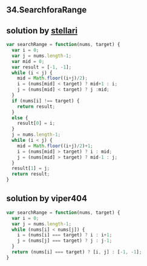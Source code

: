 ## 34.SearchforaRange
## solution by [stellari](https://discuss.leetcode.com/topic/5891/clean-iterative-solution-with-two-binary-searches-with-explanation)
```javascript
var searchRange = function(nums, target) {
  var i = 0;
  var j = nums.length-1;
  var mid = 0;
  var result = [-1, -1];
  while (i < j) {
    mid = Math.floor((i+j)/2);
    i = (nums[mid] < target) ? mid+1 : i;
    j = (nums[mid] < target) ? j :mid;
  }
  if (nums[i] !== target) {
    return result;
  }
  else {
    result[0] = i;
  }
  j = nums.length-1;
  while (i < j) {
    mid = Math.floor((i+j)/2)+1;
    i = (nums[mid] > target) ? i : mid;
    j = (nums[mid] > target) ? mid-1 : j;
  }
  result[1] = j;
  return result;
}
```
## solution by viper404
```javascript
var searchRange = function(nums, target) {
  var i = 0;
  var j = nums.length-1;
  while (nums[i] < nums[j]) {
    i = (nums[i] === target) ? i : i+1;
    j = (nums[j] === target) ? j : j-1;
  }
  return (nums[i] === target) ? [i, j] : [-1, -1];
}
```
